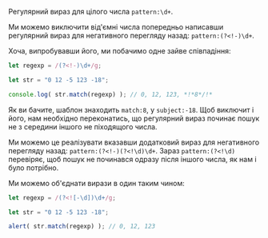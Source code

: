 
Регулярний вираз для цілого числа `pattern:\d+`.

Ми можемо виключити від'ємні числа попередньо написавши регулярний вираз для негативного перегляду назад: `pattern:(?<!-)\d+`.

Хоча, випробувавши його, ми побачимо одне зайве співпадіння:

```js run
let regexp = /(?<!-)\d+/g;

let str = "0 12 -5 123 -18";

console.log( str.match(regexp) ); // 0, 12, 123, *!*8*/!*
```

Як ви бачите, шаблон знаходить `match:8`, у `subject:-18`. Щоб виключит і його, нам необхідно переконатись, що регулярний вираз починає пошук не з середини іншого не піходящого числа.

Ми можемо це реалізувати вказавши додатковий вираз для негативного перегляду назад: `pattern:(?<!-)(?<!\d)\d+`. Зараз `pattern:(?<!\d)` перевіряє, щоб пошук не починався одразу після іншого числа, як нам і було потрібно.

Ми можемо об'єднати вирази в один таким чином:

```js run
let regexp = /(?<![-\d])\d+/g;

let str = "0 12 -5 123 -18";

alert( str.match(regexp) ); // 0, 12, 123
```
